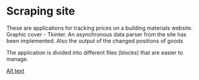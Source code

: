 # Scraping site
These are applications for tracking prices on a building materials website. Graphic cover - Tkinter.
An asynchronous data parser from the site has been implemented.
Also the output of the changed positions of goods

The application is divided into different files (blocks) that are easier to manage.





[Alt text](https://github.com/FeltsAzn/Karat_prices/ScreenShots/master/ScreenShots/gui_view.png)
